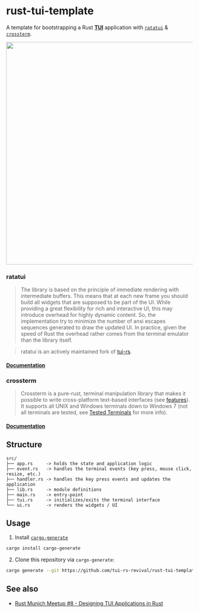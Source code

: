 # rust-tui-template

A template for bootstrapping a Rust [**TUI**](https://en.wikipedia.org/wiki/Text-based_user_interface) application with [`ratatui`](https://github.com/tui-rs-revival/ratatui) & [`crossterm`](https://github.com/crossterm-rs/crossterm).

<img src="https://raw.githubusercontent.com/tui-rs-revival/ratatui/master/assets/demo.gif" width="600">

### ratatui

> The library is based on the principle of immediate rendering with intermediate buffers. This means that at each new frame you should build all widgets that are supposed to be part of the UI. While providing a great flexibility for rich and interactive UI, this may introduce overhead for highly dynamic content. So, the implementation try to minimize the number of ansi escapes sequences generated to draw the updated UI. In practice, given the speed of Rust the overhead rather comes from the terminal emulator than the library itself.

> ratatui is an actively maintained fork of [tui-rs](https://github.com/fdehau/tui-rs).

#### [Documentation](https://docs.rs/tui)

### crossterm

> Crossterm is a pure-rust, terminal manipulation library that makes it possible to write cross-platform text-based interfaces (see [features](https://github.com/crossterm-rs/crossterm/blob/master/README.md#features)). It supports all UNIX and Windows terminals down to Windows 7 (not all terminals are tested,
> see [Tested Terminals](https://github.com/crossterm-rs/crossterm/blob/master/README.md#tested-terminals) for more info).

#### [Documentation](https://docs.rs/crossterm)

## Structure

```
src/
├── app.rs     -> holds the state and application logic
├── event.rs   -> handles the terminal events (key press, mouse click, resize, etc.)
├── handler.rs -> handles the key press events and updates the application
├── lib.rs     -> module definitions
├── main.rs    -> entry-point
├── tui.rs     -> initializes/exits the terminal interface
└── ui.rs      -> renders the widgets / UI
```

## Usage

1. Install [`cargo-generate`](https://github.com/cargo-generate/cargo-generate#installation)

```sh
cargo install cargo-generate
```

2. Clone this repository via `cargo-generate`:

```sh
cargo generate --git https://github.com/tui-rs-revival/rust-tui-template --name <project-name>
```

## See also

- [Rust Munich Meetup #8 - Designing TUI Applications in Rust](https://www.youtube.com/watch?v=ogdJnOLo238)
